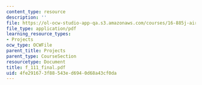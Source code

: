 ```yaml
---
content_type: resource
description: ''
file: https://ol-ocw-studio-app-qa.s3.amazonaws.com/courses/16-885j-aircraft-systems-engineering-fall-2004/4fe291673f88543ed6940d68a43cf0da_f_111_final.pdf
file_type: application/pdf
learning_resource_types:
- Projects
ocw_type: OCWFile
parent_title: Projects
parent_type: CourseSection
resourcetype: Document
title: f_111_final.pdf
uid: 4fe29167-3f88-543e-d694-0d68a43cf0da
---
```

